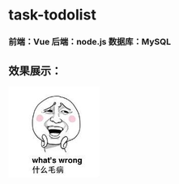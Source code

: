 # task-todolist
### 前端：Vue 后端：node.js 数据库：MySQL

## 效果展示：
![image](https://github.com/AngelSXD/sxd_first_repository/blob/master/images/20160615165142.png)
